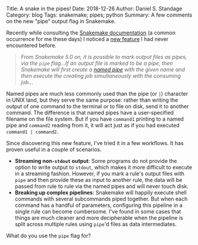 Title: A snake in the pipes!
Date: 2018-12-26
Author: Daniel S. Standage
Category: blog
Tags: snakemake; pipes; python
Summary: A few comments on the new "pipe" output flag in Snakemake.


Recently while consulting the [Snakemake documentation](https://snakemake.readthedocs.io) (a common occurrence for me these days) I noticed a [new feature](https://snakemake.readthedocs.io/en/v5.4.0/snakefiles/rules.html#piped-output) I had never encountered before.

> *From Snakemake 5.0 on, it is possible to mark output files as pipes, via the `pipe` flag...If an output file is marked to be a pipe, then Snakemake will first create a [named pipe](https://en.wikipedia.org/wiki/Named_pipe) with the given name and then execute the creating job simultaneously with the consuming job...*

Named pipes are much less commonly used than the pipe (or `|`) character in UNIX land, but they serve the same purpose: rather than writing the output of one command to the terminal or to file on disk, send it to another command. The difference is that named pipes have a user-specified filename on the file system. But if you have `command1` printing to a named pipe and `command2` reading from it, it will act just as if you had executed `command1 | command2`.

Since discovering this new feature, I've tried it in a few workflows. It has proven useful in a couple of scenarios.

- **Streaming non-`stdout` output**: Some programs do not provide the option to write output to `stdout`, which makes it more difficult to execute in a streaming fashion. However, if you mark a rule's output files with `pipe` and then provide these as input to another rule, the data will be passed from rule to rule via the named pipes and will never touch disk.
- **Breaking up complex pipelines**: Snakemake will happily execute shell commands with several subcommands piped together. But when each command has a handful of parameters, configuring this pipeline in a single rule can become cumbersome. I've found in some cases that things are much cleaner and more decipherable when the pipeline is split across multiple rules using `pipe`'d files as data intermediates.

What do you use the `pipe` flag for?